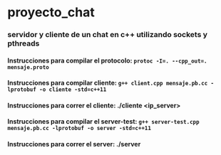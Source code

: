 # proyecto_chat

### servidor y cliente de un chat en c++ utilizando sockets y pthreads
#### Instrucciones para compilar el protocolo: `protoc -I=. --cpp_out=. mensaje.proto`

#### Instrucciones para compilar cliente: `g++ client.cpp mensaje.pb.cc -lprotobuf -o cliente -std=c++11`
#### Instrucciones para correr el cliente: ./cliente <username> <ip_server> <puerto>

#### Instrucciones para compilar el server-test: `g++ server-test.cpp mensaje.pb.cc -lprotobuf -o server -std=c++11`
#### Instrucciones para correr el server: ./server <puerto>